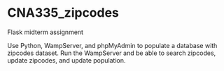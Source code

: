 # CNA335_zipcodes
Flask midterm assignment

Use Python, WampServer, and phpMyAdmin to populate a database with zipcodes dataset. Run the WampServer and be able to search zipcodes, update zipcodes, and update population.
